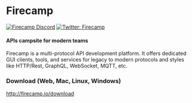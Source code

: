 
# Firecamp
[![Firecamp Discord](https://badgen.net/discord/members/8hRaqhK)](https://discord.gg/8hRaqhK)
[![Twitter: Firecamp](https://img.shields.io/twitter/follow/firecamphq.svg?style=social)](https://twitter.com/firecamphq)

#### APIs campsite for modern teams
Firecamp is a multi-protocol API development platform. It offers dedicated GUI clients, tools, and services for legacy to modern protocols and styles like HTTP/Rest, GraphQL, WebSocket, MQTT, etc.

### Download (Web, Mac, Linux, Windows)

http://firecamp.io/download
